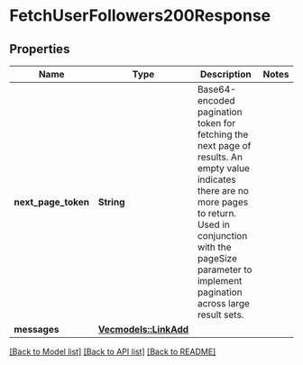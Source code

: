# FetchUserFollowers200Response

## Properties

Name | Type | Description | Notes
------------ | ------------- | ------------- | -------------
**next_page_token** | **String** | Base64-encoded pagination token for fetching the next page of results. An empty value indicates there are no more pages to return. Used in conjunction with the pageSize parameter to implement pagination across large result sets. | 
**messages** | [**Vec<models::LinkAdd>**](LinkAdd.md) |  | 

[[Back to Model list]](../README.md#documentation-for-models) [[Back to API list]](../README.md#documentation-for-api-endpoints) [[Back to README]](../README.md)


